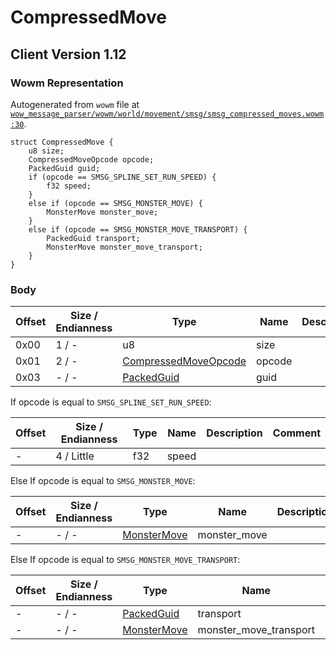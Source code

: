 # CompressedMove

## Client Version 1.12

### Wowm Representation

Autogenerated from `wowm` file at [`wow_message_parser/wowm/world/movement/smsg/smsg_compressed_moves.wowm:30`](https://github.com/gtker/wow_messages/tree/main/wow_message_parser/wowm/world/movement/smsg/smsg_compressed_moves.wowm#L30).
```rust,ignore
struct CompressedMove {
    u8 size;
    CompressedMoveOpcode opcode;
    PackedGuid guid;
    if (opcode == SMSG_SPLINE_SET_RUN_SPEED) {
        f32 speed;
    }
    else if (opcode == SMSG_MONSTER_MOVE) {
        MonsterMove monster_move;
    }
    else if (opcode == SMSG_MONSTER_MOVE_TRANSPORT) {
        PackedGuid transport;
        MonsterMove monster_move_transport;
    }
}
```
### Body

| Offset | Size / Endianness | Type | Name | Description | Comment |
| ------ | ----------------- | ---- | ---- | ----------- | ------- |
| 0x00 | 1 / - | u8 | size |  |  |
| 0x01 | 2 / - | [CompressedMoveOpcode](compressedmoveopcode.md) | opcode |  |  |
| 0x03 | - / - | [PackedGuid](../spec/packed-guid.md) | guid |  |  |

If opcode is equal to `SMSG_SPLINE_SET_RUN_SPEED`:

| Offset | Size / Endianness | Type | Name | Description | Comment |
| ------ | ----------------- | ---- | ---- | ----------- | ------- |
| - | 4 / Little | f32 | speed |  |  |

Else If opcode is equal to `SMSG_MONSTER_MOVE`:

| Offset | Size / Endianness | Type | Name | Description | Comment |
| ------ | ----------------- | ---- | ---- | ----------- | ------- |
| - | - / - | [MonsterMove](monstermove.md) | monster_move |  |  |

Else If opcode is equal to `SMSG_MONSTER_MOVE_TRANSPORT`:

| Offset | Size / Endianness | Type | Name | Description | Comment |
| ------ | ----------------- | ---- | ---- | ----------- | ------- |
| - | - / - | [PackedGuid](../spec/packed-guid.md) | transport |  |  |
| - | - / - | [MonsterMove](monstermove.md) | monster_move_transport |  |  |

